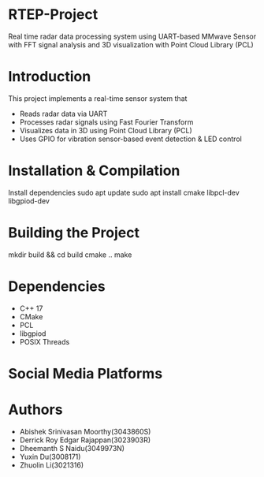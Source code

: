 # RTEP-Project
Real time radar data processing system using UART-based MMwave Sensor with FFT signal analysis and 3D visualization with Point Cloud Library (PCL)

# Introduction

This project implements a real-time sensor system that
- Reads radar data via UART
- Processes radar signals using Fast Fourier Transform
- Visualizes data in 3D using Point Cloud Library (PCL)
- Uses GPIO for vibration sensor-based event detection & LED control

  
# Installation & Compilation
 Install dependencies
 sudo apt update
 sudo apt install cmake libpcl-dev libgpiod-dev

 # Building the Project
 mkdir build && cd build
 cmake ..
 make 

 # Dependencies
 - C++ 17 
 - CMake 
 - PCL
 - libgpiod
 - POSIX Threads
# Social Media Platforms
 
# Authors
- Abishek Srinivasan Moorthy(3043860S)
- Derrick Roy Edgar Rajappan(3023903R)
- Dheemanth S Naidu(3049973N)
- Yuxin Du(3008171)
- Zhuolin Li(3021316)
